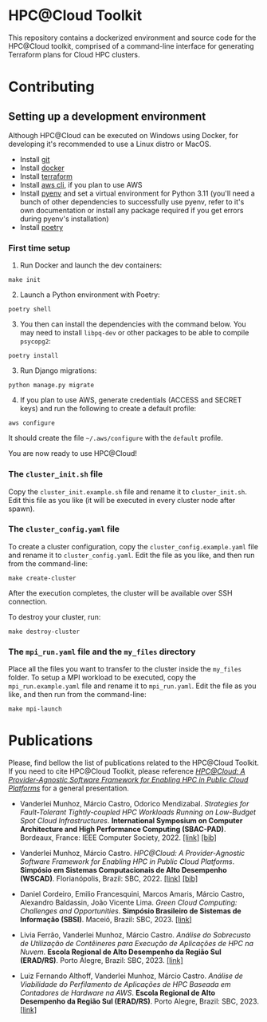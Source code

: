 # HPC@Cloud Toolkit

This repository contains a dockerized environment and source code for the
HPC@Cloud toolkit, comprised of a command-line interface for generating
Terraform plans for Cloud HPC clusters.

# Contributing

## Setting up a development environment

Although HPC@Cloud can be executed on Windows using Docker, for developing it's
recommended to use a Linux distro or MacOS.

- Install [git](https://git-scm.com/)
- Install [docker](https://www.docker.com/)
- Install [terraform](https://developer.hashicorp.com/terraform/install?product_intent=terraform)
- Install [aws cli](https://docs.aws.amazon.com/cli/latest/userguide/getting-started-install.html), if you plan to use AWS
- Install [pyenv](https://github.com/pyenv/pyenv#installation) and set a virtual environment
  for Python 3.11 (you'll need a bunch of other dependencies to successfully use pyenv, refer to it's own documentation or install any package required if you get errors during pyenv's installation)
- Install [poetry](https://python-poetry.org/)

### First time setup

1. Run Docker and launch the dev containers:

```shell
make init
```

2. Launch a Python environment with Poetry:

```shell
poetry shell
```

3. You then can install the dependencies with the command below. You may need to install `libpq-dev` or other packages to be able to compile `psycopg2`:

```shell
poetry install
```

3. Run Django migrations:

```shell
python manage.py migrate
```

4. If you plan to use AWS, generate credentials (ACCESS and SECRET keys) and run the following to create a default profile:

```shell
aws configure
```

It should create the file `~/.aws/configure` with the `default` profile.

You are now ready to use HPC@Cloud!

### The `cluster_init.sh` file

Copy the `cluster_init.example.sh` file and rename it to `cluster_init.sh`. Edit
this file as you like (it will be executed in every cluster node after spawn).

### The `cluster_config.yaml` file

To create a cluster configuration, copy the `cluster_config.example.yaml` file
and rename it to `cluster_config.yaml`. Edit the file as you like, and then run
from the command-line:

```shell
make create-cluster
```

After the execution completes, the cluster will be available over SSH
connection.

To destroy your cluster, run:

```shell
make destroy-cluster
```

### The `mpi_run.yaml` file and the `my_files` directory

Place all the files you want to transfer to the cluster inside the `my_files` folder.
To setup a MPI workload to be executed, copy the `mpi_run.example.yaml` file
and rename it to `mpi_run.yaml`. Edit the file as you like, and then run
from the command-line:

```shell
make mpi-launch
```

# Publications

Please, find bellow the list of publications related to the HPC@Cloud Toolkit. If you need to cite HPC@Cloud Toolkit, please reference [*HPC@Cloud: A Provider-Agnostic Software Framework for Enabling HPC in Public Cloud Platforms*](https://doi.org/10.5753/wscad.2022.226528) for a general presentation.

- Vanderlei Munhoz, Márcio Castro, Odorico Mendizabal. *Strategies for Fault-Tolerant Tightly-coupled HPC Workloads Running on Low-Budget Spot Cloud Infrastructures*. **International Symposium on Computer Architecture and High Performance Computing (SBAC-PAD)**. Bordeaux, France: IEEE Computer Society, 2022. [[link]](https://doi.org/10.1109/SBAC-PAD55451.2022.00037) [[bib]](http://www.inf.ufsc.br/~marcio.castro/bibs/2022_sbacpad.bib)

- Vanderlei Munhoz, Márcio Castro. *HPC@Cloud: A Provider-Agnostic Software Framework for Enabling HPC in Public Cloud Platforms*. **Simpósio em Sistemas Computacionais de Alto Desempenho (WSCAD)**. Florianópolis, Brazil: SBC, 2022. [[link]](https://doi.org/10.5753/wscad.2022.226528) [[bib]](http://www.inf.ufsc.br/~marcio.castro/bibs/2022_wscad.bib)

- Daniel Cordeiro, Emilio Francesquini, Marcos Amaris, Márcio Castro, Alexandro Baldassin, João Vicente Lima. *Green Cloud Computing: Challenges and Opportunities*. **Simpósio Brasileiro de Sistemas de Informação (SBSI)**. Maceió, Brazil: SBC, 2023. [[link]](http://dx.doi.org/10.5753/sbsi_estendido.2023.229291)

- Livia Ferrão, Vanderlei Munhoz, Márcio Castro. *Análise do Sobrecusto de Utilização de Contêineres para Execução de Aplicações de HPC na Nuvem*. **Escola Regional de Alto Desempenho da Região Sul (ERAD/RS)**. Porto Alegre, Brazil: SBC, 2023. [[link]](http://dx.doi.org/10.5753/eradrs.2023.229787)

- Luiz Fernando Althoff, Vanderlei Munhoz, Márcio Castro. *Análise de Viabilidade do Perfilamento de Aplicações de HPC Baseada em Contadores de Hardware na AWS*. **Escola Regional de Alto Desempenho da Região Sul (ERAD/RS)**. Porto Alegre, Brazil: SBC, 2023. [[link]](http://dx.doi.org/10.5753/eradrs.2023.230088)
